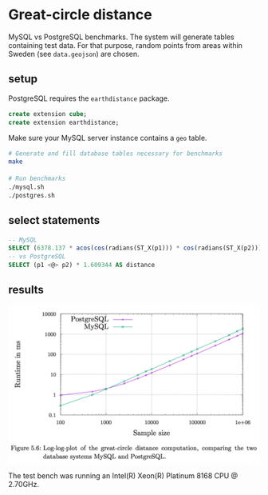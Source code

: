 # Great-circle distance
MySQL vs PostgreSQL benchmarks. The system will generate tables containing test data. For that purpose, random points from areas within Sweden (see `data.geojson`) are chosen.

## setup
PostgreSQL requires the `earthdistance` package.

```sql
create extension cube;
create extension earthdistance;
```

Make sure your MySQL server instance contains a `geo` table.

```sh
# Generate and fill database tables necessary for benchmarks
make

# Run benchmarks
./mysql.sh
./postgres.sh
```

## select statements
```sql
-- MySQL
SELECT (6378.137 * acos(cos(radians(ST_X(p1))) * cos(radians(ST_X(p2))) * cos(radians(ST_Y(p2)) - radians(ST_Y(p1))) + sin(radians(ST_X(p1))) * sin(radians(ST_X(p2))))) AS distance
-- vs PostgreSQL
SELECT (p1 <@> p2) * 1.609344 AS distance
```

## results
<img src="https://github.com/eschmar/great-circle-distance/raw/master/img/graph.png" alt="Benchmarks" style="max-width:100%;">

The test bench was running an Intel(R) Xeon(R) Platinum 8168 CPU @ 2.70GHz.
